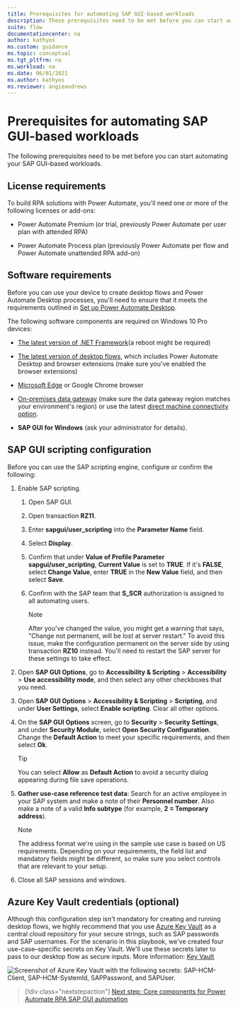 ```yaml
---
title: Prerequisites for automating SAP GUI-based workloads
description: These prerequisites need to be met before you can start automating your SAP GUI-based workloads with Power Automate.
suite: flow
documentationcenter: na
author: kathyos
ms.custom: guidance
ms.topic: conceptual
ms.tgt_pltfrm: na
ms.workload: na
ms.date: 06/01/2021
ms.author: kathyos
ms.reviewer: angieandrews
---
```


# Prerequisites for automating SAP GUI-based workloads

The following prerequisites need to be met before you can start automating your SAP GUI–based workloads.

## License requirements

To build RPA solutions with Power Automate, you'll need one or more of the following licenses or add-ons:

- Power Automate Premium (or trial, previously Power Automate per user plan with attended RPA)

- Power Automate Process plan (previously Power Automate per flow and Power Automate unattended RPA add-on)

## Software requirements

Before you can use your device to create desktop flows and Power Automate Desktop processes, you'll need to ensure that it meets the requirements outlined in [Set up Power Automate Desktop](../../desktop-flows/setup.md).

The following software components are required on Windows 10 Pro devices:

- [The latest version of .NET Framework](https://dotnet.microsoft.com/download/dotnet-framework)(a reboot might be required)

- [The latest version of desktop flows](../../desktop-flows/setup.md), which includes Power Automate Desktop and browser extensions (make sure you've enabled the browser extensions)

- [Microsoft Edge](https://www.microsoft.com/edge/) or Google Chrome browser

- [On-premises data gateway](../../gateway-reference.md#use-a-gateway) (make sure the data gateway region matches your environment's region) or use the latest [direct machine connectivity option](../../desktop-flows/manage-machines.md).

- **SAP GUI for Windows** (ask your administrator for details).

## SAP GUI scripting configuration

Before you can use the SAP scripting engine, configure or confirm the following:

1. Enable SAP scripting.

    1. Open SAP GUI.

    1. Open transaction **RZ11**.

    1. Enter **sapgui/user\_scripting** into the **Parameter Name** field.

    1. Select **Display**.

    1. Confirm that under **Value of Profile Parameter sapgui/user\_scripting**, **Current Value** is set to **TRUE**.  If it's **FALSE**, select **Change Value**, enter **TRUE** in the **New Value** field, and then select **Save**.

    1. Confirm with the SAP team that **S\_SCR** authorization is assigned to all automating users.

         >[!NOTE]
         >After you've changed the value, you might get a warning that says, "Change not permanent, will be lost at server restart." To avoid this issue, make the configuration permanent on the server side by using transaction **RZ10** instead. You'll need to restart the SAP server for these settings to take effect.

2. Open **SAP GUI Options**, go to **Accessibility & Scripting** > **Accessibility** > **Use accessibility mode**, and then select any other checkboxes that you need.

3. Open **SAP GUI Options** > **Accessibility & Scripting** > **Scripting**, and under **User Settings**, select **Enable scripting**. Clear all other options.

4. On the **SAP GUI Options** screen, go to **Security** > **Security Settings**, and under **Security Module**, select **Open Security Configuration**. Change the **Default Action** to meet your specific requirements, and then select **Ok**.

     >[!TIP]
     >You can select **Allow** as **Default Action** to avoid a security dialog appearing during file save operations.

5. **Gather use-case reference test data**: Search for an active employee in your SAP system and make a note of their **Personnel number**. Also make a note of a valid **Info subtype** (for example, **2 = Temporary address**). 

   >[!NOTE]
   >The address format we're using in the sample use case is based on US requirements. Depending on your requirements, the field list and mandatory fields might be different, so make sure you select controls that are relevant to your setup.

6. Close all SAP sessions and windows.

## Azure Key Vault credentials (optional)

Although this configuration step isn't mandatory for creating and running desktop flows, we highly recommend that you use [Azure Key Vault](https://azure.microsoft.com/services/key-vault) as a central cloud repository for your secure strings, such as SAP passwords and SAP usernames. For the scenario in this playbook, we've created four use-case–specific secrets on Key Vault. We'll use these secrets later to pass to our desktop flow as secure inputs. More information: [Key Vault](https://azure.microsoft.com/services/key-vault/)

![Screenshot of Azure Key Vault with the following secrets: SAP-HCM-Client, SAP-HCM-SystemId, SAPPassword, and SAPUser.](media/Azure-Key-Vault-window.png)  

> [!div class="nextstepaction"]
> [Next step: Core components for Power Automate RPA SAP GUI automation](core-components.md)
